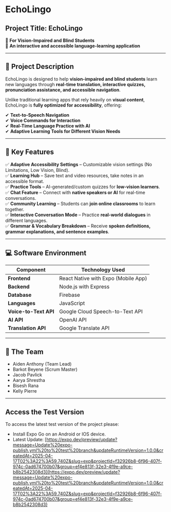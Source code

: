 # EchoLingo

## Project Title: EchoLingo  
📌 **For Vision-Impaired and Blind Students**  
📌 **An interactive and accessible language-learning application**  

---

## 🎯 Project Description

EchoLingo is designed to help **vision-impaired and blind students** learn new languages through **real-time translation, interactive quizzes, pronunciation assistance, and accessible navigation**.  

Unlike traditional learning apps that rely heavily on **visual content**, EchoLingo is **fully optimized for accessibility**, offering:  

✔ **Text-to-Speech Navigation**  
✔ **Voice Commands for Interaction**  
✔ **Real-Time Language Practice with AI**  
✔ **Adaptive Learning Tools for Different Vision Needs**  

---

## 🔹 Key Features

✅ **Adaptive Accessibility Settings** – Customizable vision settings (No Limitations, Low Vision, Blind).  
✅ **Learning Hub** – Save text and video resources, take notes in an accessible format.  
✅ **Practice Tools** – AI-generated/custom quizzes for **low-vision learners**.  
✅ **Chat Feature** – Connect with **native speakers or AI** for real-time conversations.  
✅ **Community Learning** – Students can **join online classrooms** to learn together.  
✅ **Interactive Conversation Mode** – Practice **real-world dialogues** in different languages.  
✅ **Grammar & Vocabulary Breakdown** – Receive **spoken definitions, grammar explanations, and sentence examples**.  

---

## 💻 Software Environment

| Component    | Technology Used |
|-------------|----------------|
| **Frontend** | React Native with Expo (Mobile App) |
| **Backend** | Node.js with Express |
| **Database** | Firebase |
| **Languages** | JavaScript |
| **Voice-to-Text API** | Google Cloud Speech-to-Text API |
| **AI API** | OpenAI API |
| **Translation API** | Google Translate API |

---

## 👥 The Team

- Aiden Anthony (Team Lead)
- Barkot Beyene (Scrum Master)
- Jacob Pavlick
- Aarya Shrestha
- Bisesh Rana
- Kelly Pierre

---

## Access the Test Version

To access the latest test version of the project please:
- Install Expo Go on an Android or IOS device.
- Latest Update: [https://expo.dev/preview/update?message=Update%20expo-publish.yml%20to%20test%20branch&updateRuntimeVersion=1.0.0&createdAt=2025-04-17T02%3A22%3A59.740Z&slug=exp&projectId=f32926b8-6f96-407f-974c-0ad674700b07&group=ef4e813f-32e3-4f9e-a9ce-b8b2542308d3](https://expo.dev/preview/update?message=Update%20expo-publish.yml%20to%20test%20branch&updateRuntimeVersion=1.0.0&createdAt=2025-04-17T02%3A22%3A59.740Z&slug=exp&projectId=f32926b8-6f96-407f-974c-0ad674700b07&group=ef4e813f-32e3-4f9e-a9ce-b8b2542308d3)
